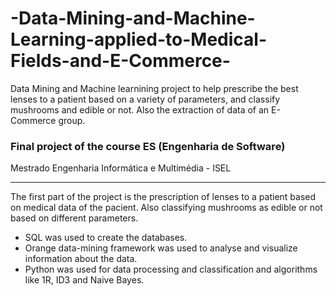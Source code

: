 # -Data-Mining-and-Machine-Learning-applied-to-Medical-Fields-and-E-Commerce-
 Data Mining and Machine learnining project to help prescribe the best lenses to a patient based on a variety of parameters, and classify mushrooms and edible or not. Also the extraction of data of an E-Commerce group. 


### Final project of the course ES (Engenharia de Software)

Mestrado Engenharia Informática e Multimédia - ISEL

---

The first part of the project is the prescription of lenses to a patient based on medical data of the pacient. Also classifying mushrooms as edible or not based on different parameters.

* SQL was used to create the databases.
* Orange data-mining framework was used to analyse and visualize information about the data.
* Python was used for data processing and classification and algorithms like 1R, ID3 and Naive Bayes.
